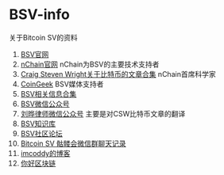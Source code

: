 # BSV-info
关于Bitcoin SV的资料

1. [BSV官网](https://bitcoinsv.io/)
1. [nChain官网](http://nchain.com/) nChain为BSV的主要技术支持者
1. [Craig Steven Wright关于比特币的文章合集](https://medium.com/@craig_10243) nChain首席科学家
1. [CoinGeek](https://coingeek.com/) BSV媒体支持者
1. [BSV相关信息合集](https://github.com/monkeylord/awesome-bitcoin-sv)
1. [BSV微信公众号](https://mp.weixin.qq.com/s/KnaQhZ9FMSL4sPn5ViyaSg)
1. [刘晔律师微信公众号](https://mp.weixin.qq.com/s/5PFj7reFM2yZOLjDuU4N1g) 主要是对CSW比特币文章的翻译
1. [BSV知识库](http://www.1bsv.cn)
1. [BSV社区论坛](https://www.bitsv.club)
1. [Bitcoin SV 骷髅会微信群聊天记录](https://svskull.club)
1. [imcoddy的博客](https://imcoddy.github.io/bitcoin-cash-note/archives/)
1. [你好区块链](https://hiblockchain.io)


